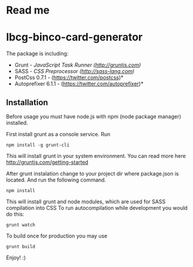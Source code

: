 Read me
==============

lbcg-binco-card-generator
==============

The package is including:
- Grunt - *JavaScript Task Runner (http://gruntjs.com)*
- SASS - *CSS Preprocessor (http://sass-lang.com)*
- PostCss 0.7.1 - (https://twitter.com/postcss)*
- Autoprefixer 6.1.1 - (https://twitter.com/autoprefixer)*

Installation
--------------

Before usage you must have node.js with npm (node package manager) installed.

First install grunt as a console service. Run

	npm install -g grunt-cli

This will install grunt in your system environment.
You can read more here http://gruntjs.com/getting-started

After grunt instalation change to your project dir where package.json is located. And run the following command.

    npm install

This will install grunt and node modules, which are used for SASS compilation into CSS 
To run autocompilation while development you would do this:

	grunt watch

To build once for production you may use

	grunt build

Enjoy! :)